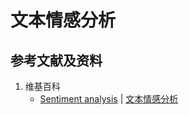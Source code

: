 ﻿# 文本情感分析

## 参考文献及资料

1. 维基百科
	- [Sentiment analysis](https://en.wikipedia.org/wiki/Sentiment_analysis) | [文本情感分析](https://zh.wikipedia.org/wiki/文本情感分析)